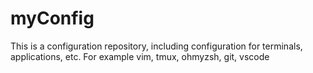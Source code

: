 # myConfig

This is a configuration repository, including configuration for terminals, applications, etc. For example vim, tmux, ohmyzsh, git, vscode
